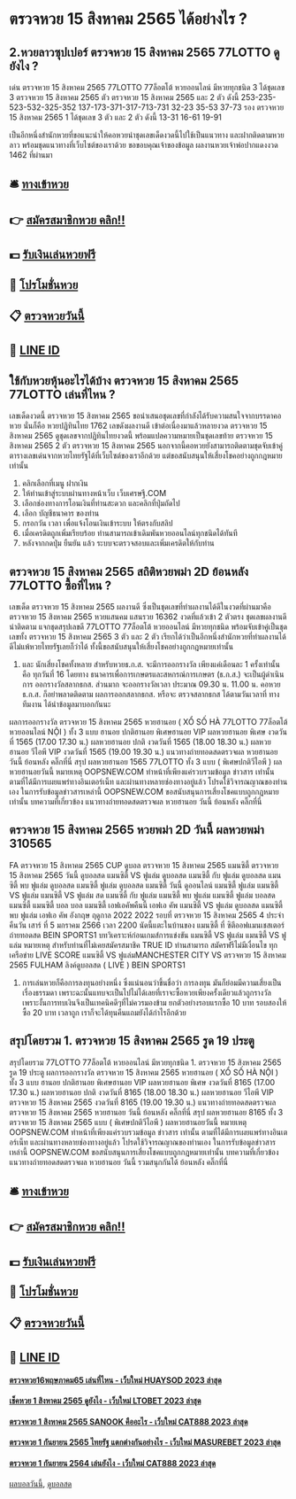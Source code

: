 # ตรวจหวย 15 สิงหาคม 2565 ได้อย่างไร ?
## 2.หวยลาวซุปเปอร์ ตรวจหวย 15 สิงหาคม 2565 77LOTTO ดูยังไง ?
เด่น ตรวจหวย 15 สิงหาคม 2565 77LOTTO 77ล็อตโต้ หวยออนไลน์ มีหวยทุกชนิด 3 ได้ชุดเลข 3 ตรวจหวย 15 สิงหาคม 2565 ตัว ตรวจหวย 15 สิงหาคม 2565 และ 2 ตัว ดังนี้
253-235-523-532-325-352
137-173-371-317-713-731
32-23
35-53
37-73
รอง ตรวจหวย 15 สิงหาคม 2565 1 ได้ชุดเลข 3 ตัว และ 2 ตัว ดังนี้
13-31
16-61
19-91

เป็นอีกหนึ่งสำนักหวยที่ขอแนะนำให้คอหวยนำชุดเลขเด็ดงวดนี้ไปใช้เป็นแนวทาง และฝากติดตามหวยลาว พร้อมชุดแนวทางที่เว็บไซต์ของเราด้วย
ขอขอบคุณเจ้าของข้อมูล
ผลงานหวยเจ้าพ่อปากแดงงวด 1462 ที่ผ่านมา

## 🛎 [ทางเข้าหวย](https://bit.ly/3BG5bNw)
## 👉 [สมัครสมาชิกหวย คลิก!!](https://bit.ly/3BG5bNw)
## 💵 [รับเงินเล่นหวยฟรี](https://bit.ly/3C3mvgS)
## 👑 [โปรโมชั่นหวย](https://bit.ly/3C3mvgS)
## 📋 [ตรวจหวยวันนี้](https://bit.ly/3C3mvgS)
## 📱 [LINE ID](https://bit.ly/3C3mvgS)

## ใช้กับหวยหุ้นอะไรได้บ้าง ตรวจหวย 15 สิงหาคม 2565 77LOTTO เล่นที่ไหน ?
เลขเด็ดงวดนี้ ตรวจหวย 15 สิงหาคม 2565 ขอนำเสนอชุดเลขที่กำลังได้รับความสนใจจากบรรดาคอหวย นั่นก็คือ หวยปฏิทินไทย 1762 เลขดังผลงานดี เข้าต่อเนื่องมาแล้วหลายงวด ตรวจหวย 15 สิงหาคม 2565 ดูชุดเลขจากปฏิทินไทยงวดนี้ พร้อมแปลความหมายเป็นชุดเลขท้าย ตรวจหวย 15 สิงหาคม 2565 2 ตัว ตรวจหวย 15 สิงหาคม 2565 นอกจากนี้คอหวยยังสามารถติดตามชุดจับเข้าคู่ตารางเลขเด่นจากหวยไทยรัฐได้ที่เว็บไซต์ของเราอีกด้วย แต่ขอสนับสนุนให้เสี่ยงโชคอย่างถูกกฎหมายเท่านั้น
1. คลิกเลือกที่เมนู ฝากเงิน
2. ให้ท่านเข้าสู่ระบบผ่านทางหน้าเว็บ เว็บเศรษฐี.COM
3. เลือกช่องทางการโอนเงินที่ท่านสะดวก และคลิกที่ปุ่มถัดไป
4. เลือก บัญชีธนาคาร ของท่าน
5. กรอกวัน เวลา เพื่อแจ้งโอนเงินเข้าระบบ ให้ตรงกับสลิป
6. เมื่อเครดิตถูกเพิ่มเรียบร้อย ท่านสามารถเข้าเดิมพันหวยออนไลน์ทุกชนิดได้ทันที
7. หลังจากกดปุ่ม ยืนยัน แล้ว ระบบจะตรวจสอบและเพิ่มเครดิตให้กับท่าน

## ตรวจหวย 15 สิงหาคม 2565 สถิติหวยพม่า 2D ย้อนหลัง 77LOTTO ซื้อที่ไหน ?
เลขเด็ด ตรวจหวย 15 สิงหาคม 2565 ผลงานดี ซึ่งเป็นชุดเลขที่ทำผลงานได้ดีในงวดที่ผ่านมาคือ ตรวจหวย 15 สิงหาคม 2565 หวยแสนคม แสนรวย 16362 งวดที่แล้วเข้า 2 ตัวตรง ชุดเลขผลงานดีน่าติดตาม แจกชุดสรุปเลขดี 77LOTTO 77ล็อตโต้ หวยออนไลน์ มีหวยทุกชนิด พร้อมจับเข้าคู่เป็นชุดเลขทั้ง ตรวจหวย 15 สิงหาคม 2565 3 ตัว และ 2 ตัว เรียกได้ว่าเป็นอีกหนึ่งสำนักหวยที่ทำผลงานได้ดีไม่แพ้หวยไทยรัฐเลยก็ว่าได้ ทั้งนี้ขอสนับสนุนให้เสี่ยงโชคอย่างถูกกฎหมายเท่านั้น
1. และ นักเสี่ยงโชคทั้งหลาย สำหรับหวยธ.ก.ส. จะมีการออกรางวัล เพียงแค่เดือนละ 1 ครั้งเท่านั้น คือ ทุกวันที่ 16 โดยทาง ธนาคารเพื่อการเกษตรและสหกรณ์การเกษตร (ธ.ก.ส.) จะเป็นผู้ดำเนินการ ออกรางวัลสลากธกส. ส่วนมาก จะออกรางวัลเวลา ประมาณ 09.30 น. 11.00 น. คอหวยธ.ก.ส. ก็อย่าพลาดติดตาม ผลการออกสลากธกส. หรือจะ ตรวจสลากธกส ได้ตามวันเวลาที่ ทางทีมงาน ได้นำข้อมูลมาบอกกันนะ

ผลการออกรางวัล ตรวจหวย 15 สิงหาคม 2565 หวยฮานอย ( XỔ SỐ HÀ 77LOTTO 77ล็อตโต้ หวยออนไลน์ NỘI ) ทั้ง 3 แบบ ฮานอย ปกติฮานอย พิเศษฮานอย VIP
ผลหวยฮานอย พิเศษ งวดวันที่ 1565 (17.00 17.30 น.)
ผลหวยฮานอย ปกติ งวดวันที่ 1565 (18.00 18.30 น.)
ผลหวยฮานอย วีไอพี VIP งวดวันที่ 1565 (19.00 19.30 น.)
 แนวทางถ่ายทอดสดตรวจผล หวยฮานอย วันนี้ ย้อนหลัง คลิ๊กที่นี่ 
สรุป ผลหวยฮานอย 1565 77LOTTO ทั้ง 3 แบบ ( พิเศษปกติวีไอพี ) ผลหวยฮานอยวันนี้
หมายเหตุ OOPSNEW.COM ทำหน้าที่เพียงแค่รวบรวมข้อมูล ข่าวสาร เท่านั้น ตามที่ได้มีการเผยแพร่ทางอินเตอร์เน็ท และผ่านทางหลายช่องทางอยู่แล้ว โปรดใช้วิจารณญาณของท่านเอง ในการรับข้อมูลข่าวสารเหล่านี้ OOPSNEW.COM ขอสนับสนุนการเสี่ยงโชคแบบถูกกฎหมายเท่านั้น
บทความที่เกี่ยวข้อง
แนวทางถ่ายทอดสดตรวจผล หวยฮานอย วันนี้ ย้อนหลัง คลิ๊กที่นี่

## ตรวจหวย 15 สิงหาคม 2565 หวยพม่า 2D วันนี้ ผลหวยพม่า 310565
FA ตรวจหวย 15 สิงหาคม 2565 CUP ดูบอล ตรวจหวย 15 สิงหาคม 2565 แมนซิตี้ ตรวจหวย 15 สิงหาคม 2565 วันนี้ ดูบอลสด แมนซิตี้ VS ฟูแล่ม ดูบอลสด แมนซิตี้ กับ ฟูแล่ม ดูบอลสด แมนซิตี้ พบ ฟูแล่ม ดูบอลสด แมนซิตี้ ฟูแล่ม ดูบอลสด แมนซิตี้ วันนี้ ดูออนไลน์ แมนซิตี้ ฟูแล่ม แมนซิตี้ VS ฟูแล่ม แมนซิตี้ VS ฟูแล่ม สด แมนซิตี้ กับ ฟูแล่ม แมนซิตี้ พบ ฟูแล่ม แมนซิตี้ ฟูแล่ม บอลสด แมนซิตี้ แมนซิตี้ บอล บอล แมนซิตี้ เอฟเอคัพคืนนี้ เอฟเอ คัพ
แมนซิตี้ VS ฟูแล่ม
ดูบอลสด แมนซิตี้ พบ ฟูแล่ม เอฟเอ คัพ อังกฤษ ฤดูกาล 2022 2022 รอบที่ ตรวจหวย 15 สิงหาคม 2565 4 ประจำคืนวัน เสาร์ ที่ 5 มกราคม 2566 เวลา 2200 นัดนี้แตะในบ้านของ แมนซิตี้ ที่ ซิตีออฟแมนเชสเตอร์ ถ่ายทอดสด BEIN SPORTS1
บทวิเคราะห์ก่อนเกมส์การแข่งขัน แมนซิตี้ VS ฟูแล่ม
แมนซิตี้ VS ฟูแล่ม
หมายเหตุ สำหรับท่านที่ไม่เคยสมัครสมาชิค TRUE ID ท่านสามารถ สมัครฟรีไม่มีเงื่อนไข ทุกเครือข่าย
LIVE SCORE แมนซิตี้ VS ฟูแล่มMANCHESTER CITY VS ตรวจหวย 15 สิงหาคม 2565 FULHAM
ลิงค์ดูบอลสด ( LIVE )
 BEIN SPORTS1 
1. การเล่นหวยก็คือการลงทุนอย่างหนึ่ง ซึ่งแน่นอนว่าขึ้นชื่อว่า การลงทุน มันก็ย่อมมีความเสี่ยงเป็นเรื่องธรรมดา เพราะฉะนั้นแทบจะเป็นไปไม่ได้เลยที่เราจะซื้อหวยเพียงครั้งเดียวแล้วถูกรางวัล เพราะงั้นการทบเงินจึงเป็นเทคนิคดีๆที่ไม่ควรมองข้าม ยกตัวอย่างรอบแรกซื้อ 10 บาท รอบสองให้ซื้อ 20 บาท เวลาถูก เราก็จะได้ทุนคืนแถมยังได้กำไรอีกด้วย

## สรุปโดยรวม 1. ตรวจหวย 15 สิงหาคม 2565 รูด 19 ประตู
สรุปโดยรวม 77LOTTO 77ล็อตโต้ หวยออนไลน์ มีหวยทุกชนิด 1. ตรวจหวย 15 สิงหาคม 2565 รูด 19 ประตู ผลการออกรางวัล ตรวจหวย 15 สิงหาคม 2565 หวยฮานอย ( XỔ SỐ HÀ NỘI ) ทั้ง 3 แบบ ฮานอย ปกติฮานอย พิเศษฮานอย VIP
ผลหวยฮานอย พิเศษ งวดวันที่ 8165 (17.00 17.30 น.)
ผลหวยฮานอย ปกติ งวดวันที่ 8165 (18.00 18.30 น.)
ผลหวยฮานอย วีไอพี VIP ตรวจหวย 15 สิงหาคม 2565 งวดวันที่ 8165 (19.00 19.30 น.)
 แนวทางถ่ายทอดสดตรวจผล ตรวจหวย 15 สิงหาคม 2565 หวยฮานอย วันนี้ ย้อนหลัง คลิ๊กที่นี่ 
สรุป ผลหวยฮานอย 8165 ทั้ง 3 ตรวจหวย 15 สิงหาคม 2565 แบบ ( พิเศษปกติวีไอพี ) ผลหวยฮานอยวันนี้
หมายเหตุ OOPSNEW.COM ทำหน้าที่เพียงแค่รวบรวมข้อมูล ข่าวสาร เท่านั้น ตามที่ได้มีการเผยแพร่ทางอินเตอร์เน็ท และผ่านทางหลายช่องทางอยู่แล้ว โปรดใช้วิจารณญาณของท่านเอง ในการรับข้อมูลข่าวสารเหล่านี้ OOPSNEW.COM ขอสนับสนุนการเสี่ยงโชคแบบถูกกฎหมายเท่านั้น
บทความที่เกี่ยวข้อง
แนวทางถ่ายทอดสดตรวจผล หวยฮานอย วันนี้ รวมสนุกกันได้ ย้อนหลัง คลิ๊กที่นี่

## 🛎 [ทางเข้าหวย](https://bit.ly/3BG5bNw)
## 👉 [สมัครสมาชิกหวย คลิก!!](https://bit.ly/3BG5bNw)
## 💵 [รับเงินเล่นหวยฟรี](https://bit.ly/3C3mvgS)
## 👑 [โปรโมชั่นหวย](https://bit.ly/3C3mvgS)
## 📋 [ตรวจหวยวันนี้](https://bit.ly/3C3mvgS)
## 📱 [LINE ID](https://bit.ly/3C3mvgS)

#### [ตรวจหวย16พฤษภาคม65 เล่นที่ไหน - เว็บใหม่ HUAYSOD 2023 ล่าสุด](https://atom.io/themes/ตรวจหวย16พฤษภาคม65%20เล่นที่ไหน%20-%20เว็บใหม่%20huaysod%202023%20ล่าสุด)
#### [เช็คหวย 1 สิงหาคม 2565 ดูยังไง - เว็บใหม่ LTOBET 2023 ล่าสุด](https://atom.io/themes/เช็คหวย%201%20สิงหาคม%202565%20ดูยังไง%20-%20เว็บใหม่%20ltobet%202023%20ล่าสุด)
#### [ตรวจหวย 1 สิงหาคม 2565 SANOOK คืออะไร - เว็บใหม่ CAT888 2023 ล่าสุด](https://atom.io/themes/ตรวจหวย%201%20สิงหาคม%202565%20sanook%20คืออะไร%20-%20เว็บใหม่%20cat888%202023%20ล่าสุด)
#### [ตรวจหวย 1 กันยายน 2565 ไทยรัฐ แตกต่างกันอย่างไร - เว็บใหม่ MASUREBET 2023 ล่าสุด](https://atom.io/themes/ตรวจหวย%201%20กันยายน%202565%20ไทยรัฐ%20แตกต่างกันอย่างไร%20-%20เว็บใหม่%20masurebet%202023%20ล่าสุด)
#### [ตรวจหวย 1 กันยายน 2564 เล่นยังไง - เว็บใหม่ CAT888 2023 ล่าสุด](https://atom.io/themes/ตรวจหวย%201%20กันยายน%202564%20เล่นยังไง%20-%20เว็บใหม่%20cat888%202023%20ล่าสุด)

[ผลบอลวันนี้](https://siamsport.tv "ผลบอลวันนี้"), [ดูบอลสด](https://siamsport.tv/ดูบอลสด "ดูบอลสด")